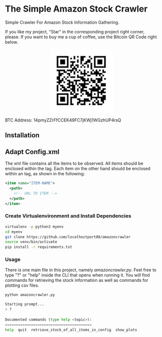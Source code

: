 # The Simple Amazon Stock Crawler 
Simple Crawler For Amazon Stock Information Gathering.

If you like my project, "Star" in the corresponding project right corner, please. If you want to buy me a cup of coffee, use the Bitcoin QR Code right below.

<div align="center">
  <img src="btcdonatewallet.jpg" />
</div>

BTC Address: 14pmyZZrFfCCEK49FC7jKWj1WGzhUP4rsQ

## Installation

## Adapt Config.xml

The xml file contains all the items to be observed. All items should be
enclosed within the <data> tag. Each item on the other hand should be
enclosed within an <item> tag, as shown in the following:


```xml
<item name="ITEM-NAME">
  <path>
    <!-- URL TO ITEM -->
  </path>
</item>
```

### Create Virtualenvironment and Install Dependencies

```bash
virtualenv -p python3 myenv
cd myenv
git clone https://github.com/localhostport80/amazoncrawler
source venv/bin/activate
pip install -r requirements.txt
```


### Usage

There is one main file in this project, namely *amazoncrawler.py*. Feel free to type "?" or "help" inside the CLI that opens when running it. You will find commands for retrieving the stock information as well as commands for plotting csv files.

```bash
python amazoncrawler.py
```

```python
Starting prompt...
> ?

Documented commands (type help <topic>):
========================================
help  quit  retrieve_stock_of_all_items_in_config  show_plots
```